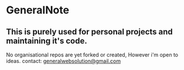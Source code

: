 # GeneralNote
## This is purely used for personal projects and maintaining it's code. 
No organisational repos are yet forked or created, However i'm open to ideas. 
contact: generalwebsolution@gmail.com
